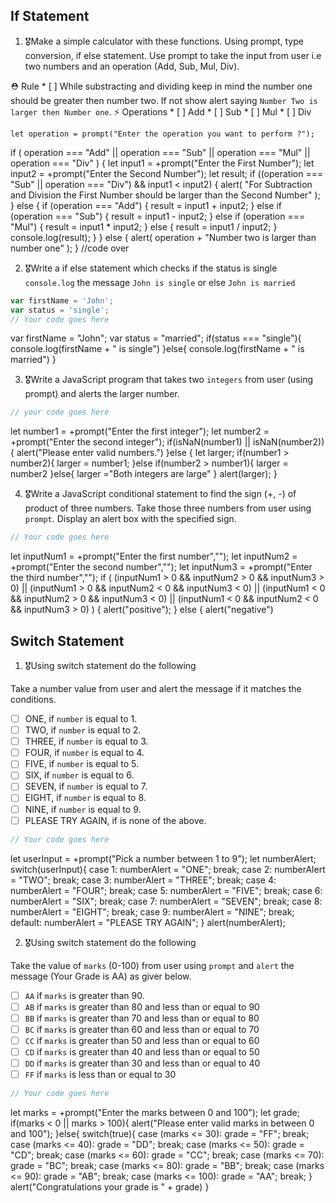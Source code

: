 ## If Statement
1.  🎖Make a simple calculator with these functions. Using prompt, type conversion, if else statement. Use prompt to take the input from user i.e two numbers and an operation (Add, Sub, Mul, Div).

  ⛑ Rule
    * [ ] While substracting and dividing keep in mind the number one should be greater then number two. If not show alert saying `Number Two is larger then Number one`.
  ⚡️ Operations
    * [ ] Add
    * [ ] Sub
    * [ ] Mul
    * [ ] Div

    let operation = prompt("Enter the operation you want to perform ?");
if (
  operation === "Add" ||
  operation === "Sub" ||
  operation === "Mul" ||
  operation === "Div"
) {
  let input1 = +prompt("Enter the First Number");
  let input2 = +prompt("Enter the Second Number");
  let result;
  if ((operation === "Sub" || operation === "Div") && input1 < input2) {
    alert(
      "For Subtraction and Division the First Number should be larger than the Second Number"
    );
  } else {
    if (operation === "Add") {
      result = input1 + input2;
    } else if (operation === "Sub") {
      result = input1 - input2;
    } else if (operation === "Mul") {
      result = input1 * input2;
    } else {
      result = input1 / input2;
    }
    console.log(result);
  }
} else {
  alert(
    operation +
      "Number two is larger than number one"
  );
}
//code over

2. 🎖Write a if else statement which checks if the status is single `console.log` the message `John is single` or else `John is married`
```js
var firstName = 'John';
var status = 'single';
// Your code goes here
```
var firstName = "John";
var status = "married";
if(status === "single"){
  console.log(firstName + " is single")
}else{
  console.log(firstName + " is married")
}


3. 🎖Write a JavaScript program that takes two `integers` from user (using prompt) and alerts the larger number.
```js
// your code goes here
```
let number1 = +prompt("Enter the first integer");
let number2 = +prompt("Enter the second integer");
if(isNaN(number1) || isNaN(number2)){
  alert("Please enter valid numbers.")
}else {
  let larger;
  if(number1 > number2){
    larger = number1;
  }else if(number2 > number1){
    larger = number2
  }else{
    larger ="Both integers are large"
  }
  alert(larger);
}



4. 🎖Write a JavaScript conditional statement to find the sign (+, -) of product of three numbers. Take those three numbers from user using `prompt`. Display an alert box with the specified sign.

```js
// Your code goes here
```
let inputNum1 = +prompt("Enter the first number","");
let inputNum2 = +prompt("Enter the second number","");
let inputNum3 = +prompt("Enter the third number","");
if (
  (inputNum1 > 0 && inputNum2 > 0 && inputNum3 > 0) ||
  (inputNum1 > 0 && inputNum2 < 0 && inputNum3 < 0) ||
  (inputNum1 < 0 && inputNum2 > 0 && inputNum3 < 0) ||
  (inputNum1 < 0 && inputNum2 < 0 && inputNum3 > 0)
) {
  alert("positive");
} else {
  alert("negative")


## Switch Statement

1. 🎖Using switch statement do the following

Take a number value from user and alert the message if it matches the conditions.
* [ ] ONE, if `number` is equal to 1.
* [ ] TWO, if `number` is equal to 2.
* [ ] THREE, if `number` is equal to 3.
* [ ] FOUR, if `number` is equal to 4.
* [ ] FIVE, if `number` is equal to 5.
* [ ] SIX, if `number` is equal to 6.
* [ ] SEVEN, if `number` is equal to 7.
* [ ] EIGHT, if `number` is equal to 8.
* [ ] NINE, if `number` is equal to 9.
* [ ] PLEASE TRY AGAIN, if  is none of the above.
```js
// Your code goes here
```

let userInput = +prompt("Pick a number between 1 to 9");
let numberAlert;
switch(userInput){
  case 1:
    numberAlert = "ONE";
    break;
  case 2:
    numberAlert = "TWO";
    break;
  case 3:
    numberAlert = "THREE";
    break;
  case 4:
    numberAlert = "FOUR";
    break;
  case 5:
    numberAlert = "FIVE";
    break;
  case 6:
    numberAlert = "SIX";
    break;
  case 7:
    numberAlert = "SEVEN";
    break;
  case 8:
    numberAlert = "EIGHT";
    break;
  case 9:
    numberAlert = "NINE";
    break;
  default:
    numberAlert = "PLEASE TRY AGAIN";
}
alert(numberAlert);


2. 🎖Using switch statement do the following

Take the value of `marks` (0-100) from user using `prompt` and `alert` the message (Your Grade is AA) as giver below.
* [ ] `AA` if `marks` is greater than 90.
* [ ] `AB` if `marks` is greater than 80 and less than or equal to 90
* [ ] `BB` if `marks` is greater than 70 and less than or equal to 80
* [ ] `BC` if `marks` is greater than 60 and less than or equal to 70
* [ ] `CC` if `marks` is greater than 50 and less than or equal to 60
* [ ] `CD` if `marks` is greater than 40 and less than or equal to 50
* [ ] `DD` if `marks` is greater than 30 and less than or equal to 40
* [ ] `FF` if `marks` is less than or equal to 30
```js
// Your code goes here
```
let marks = +prompt("Enter the marks between 0 and 100");
let grade;
if(marks < 0 || marks > 100){
  alert("Please enter valid marks in between 0 and 100");
}else{
  switch(true){
    case (marks <= 30):
      grade = "FF";
      break;
    case (marks <= 40):
      grade = "DD";
      break;
    case (marks <= 50):
      grade = "CD";
      break;
    case (marks <= 60):
      grade = "CC";
      break;
    case (marks <= 70):
      grade = "BC";
      break;
    case (marks <= 80):
      grade = "BB";
      break;
    case (marks <= 90):
      grade = "AB";
      break;
    case (marks <= 100):
      grade = "AA";
      break;
  }
  alert("Congratulations your grade is " + grade)
}